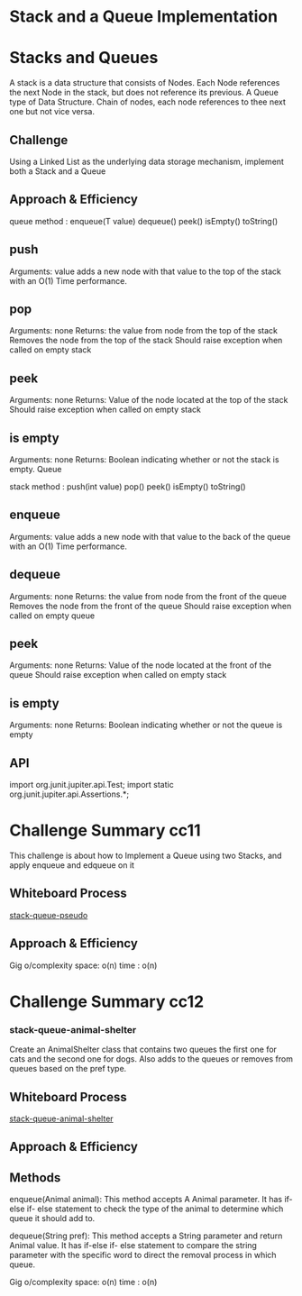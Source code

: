 #  Stack and a Queue Implementation
# Stacks and Queues
<!-- Short summary or background information -->
A stack is a data structure that consists of Nodes. Each Node references the next Node in the stack, but does not reference its previous.
A Queue type of Data Structure.
Chain of nodes, each node references to thee next one but not vice versa.
## Challenge
<!-- Description of the challenge -->
Using a Linked List as the underlying data storage mechanism, implement both a Stack and a Queue
## Approach & Efficiency
<!-- What approach did you take? Why? What is the Big O space/time for this approach? -->
queue method :
enqueue(T value)
dequeue() 
peek()
isEmpty()
toString()
## push
Arguments: value
adds a new node with that value to the top of the stack with an O(1) Time performance.
## pop
Arguments: none
Returns: the value from node from the top of the stack
Removes the node from the top of the stack
Should raise exception when called on empty stack
## peek
Arguments: none
Returns: Value of the node located at the top of the stack
Should raise exception when called on empty stack
## is empty
Arguments: none
Returns: Boolean indicating whether or not the stack is empty.
Queue


stack method :
push(int value)
pop()
peek() 
isEmpty()
toString()
## enqueue
Arguments: value
adds a new node with that value to the back of the queue with an O(1) Time performance.
## dequeue
Arguments: none
Returns: the value from node from the front of the queue
Removes the node from the front of the queue
Should raise exception when called on empty queue
## peek
Arguments: none
Returns: Value of the node located at the front of the queue
Should raise exception when called on empty stack
## is empty
Arguments: none
Returns: Boolean indicating whether or not the queue is empty
## API

<!-- Description of each method publicly available to your Stack and Queue-->
import org.junit.jupiter.api.Test;
import static org.junit.jupiter.api.Assertions.*;



# Challenge Summary cc11
<!-- Description of the challenge -->
This challenge is about how to Implement a Queue using two Stacks, and apply enqueue and edqueue on it 
## Whiteboard Process
<!-- Embedded whiteboard image -->
[stack-queue-pseudo](stack-queue-pseudo.jpg)
## Approach & Efficiency
<!-- What approach did you take? Why? What is the Big O space/time for this approach? -->
 Gig o/complexity
 space: o(n)
 time :  o(n)




# Challenge Summary cc12 
### stack-queue-animal-shelter
<!-- Description of the challenge -->
Create an AnimalShelter class that contains two queues the first one for cats and the second one for dogs. Also adds to the queues or removes from queues based on the pref type.
## Whiteboard Process
<!-- Embedded whiteboard image -->
[stack-queue-animal-shelter](stack-queue-animal-shelter.jpg)
## Approach & Efficiency
<!-- What approach did you take? Why? What is the Big O space/time for this approach? -->
## Methods
enqueue(Animal animal): This method accepts A Animal parameter. It has if-else if- else statement to check the type of the animal to determine which queue it should add to.

dequeue(String pref): This method accepts a String parameter and return Animal value. It has if-else if- else statement to compare the string parameter with the specific word to direct the removal process in which queue.

 Gig o/complexity
 space: o(n)
 time :  o(n)
